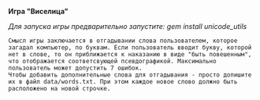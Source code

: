 **Игра "Виселица"**

_Для запуска игры предварительно запустите: gem install unicode_utils_

    Смысл игры заключается в отгадывании слова пользователем, которое загадал компьютер, по буквам. Если пользователь вводит букву, которой нет в слове, то он приближается к наказанию в виде "быть повешенным", что отображается соответсвующей псевдографикой. Максимально пользователь может допустить 7 ошибок.
    Чтобы добавить дополнительные слова для отгадывания - просто допишите их в файл data/words.txt. При этом каждое новое слово должно быть расположено на новой строчке.
